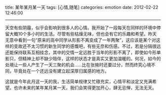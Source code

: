title: 某年某月某一天
tags: [心情,随笔]
categories: emotion
date: 2012-02-22 12:46:00

---

天空有些阴霾，似乎会影响到很多人的心情。我开始了一段每天在同样的环境中停留大概10个多小时的生活。尽管有些枯燥无味，但也会有它的乐趣和希望。昨天无意中看到一句“原来的高中同学从形影不离变成了一年两聚”，这应该是某个对这样的变故还不太习惯的新生同学的感慨吧，有些无奈和伤感。不过，若是分隔很远还能保持联系互相挂念，其中的交情一定远胜于当年的形影不离了，即使如今形单影只，但精神上却不缺少陪伴，这样的状态才是真实又更加温暖的。何况，如今的处境让一些人产生了一天三聚的机会……比在张掖时还要过分，然而终究心境不同，毕竟处在一个还远没有建立起深厚归属感的地方。

这就是今年此月这一天的我，生活简单规律又忙碌充实，心情平和淡定又充满希望。也许未来的某年某月某一天，我们会笑得更加开心，肆无忌惮，无法无天。
